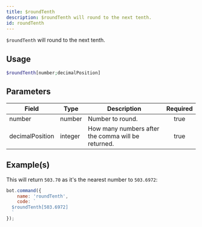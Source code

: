 ```yaml
---
title: $roundTenth
description: $roundTenth will round to the next tenth.
id: roundTenth
---
```


`$roundTenth` will round to the next tenth.

## Usage

```php
$roundTenth[number;decimalPosition]
```

## Parameters

| Field           | Type    | Description                                        | Required |
| --------------- | ------- | -------------------------------------------------- | :------: |
| number          | number  | Number to round.                                   |   true   |
| decimalPosition | integer | How many numbers after the comma will be returned. |   true   |

## Example(s)

This will return `503.70` as it's the nearest number to `503.6972`:

```javascript
bot.command({
    name: 'roundTenth',
    code: `
  $roundTenth[503.6972]
  `
});
```